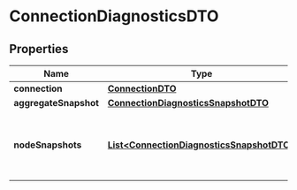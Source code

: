# ConnectionDiagnosticsDTO

## Properties
Name | Type | Description | Notes
------------ | ------------- | ------------- | -------------
**connection** | [**ConnectionDTO**](ConnectionDTO.md) |  |  [optional]
**aggregateSnapshot** | [**ConnectionDiagnosticsSnapshotDTO**](ConnectionDiagnosticsSnapshotDTO.md) |  |  [optional]
**nodeSnapshots** | [**List&lt;ConnectionDiagnosticsSnapshotDTO&gt;**](ConnectionDiagnosticsSnapshotDTO.md) | A list of values for each node in the cluster, if clustered. |  [optional]
